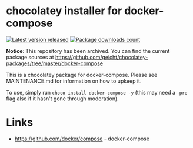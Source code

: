 # chocolatey installer for docker-compose

[![Latest version released](https://img.shields.io/chocolatey/v/docker-compose.svg)](https://chocolatey.org/packages/docker-compose)
[![Package downloads count](https://img.shields.io/chocolatey/dt/docker-compose.svg)](https://chocolatey.org/packages/docker-compose)

**Notice**: This repository has been archived. You can find the current package sources at https://github.com/geicht/chocolatey-packages/tree/master/docker-compose

This is a chocolatey package for docker-compose. Please see MAINTENANCE.md
for information on how to upkeep it.

To use, simply run `choco install docker-compose -y` (this may need a `-pre`
flag also if it hasn't gone through moderation).

# Links

* https://github.com/docker/compose - docker-compose
